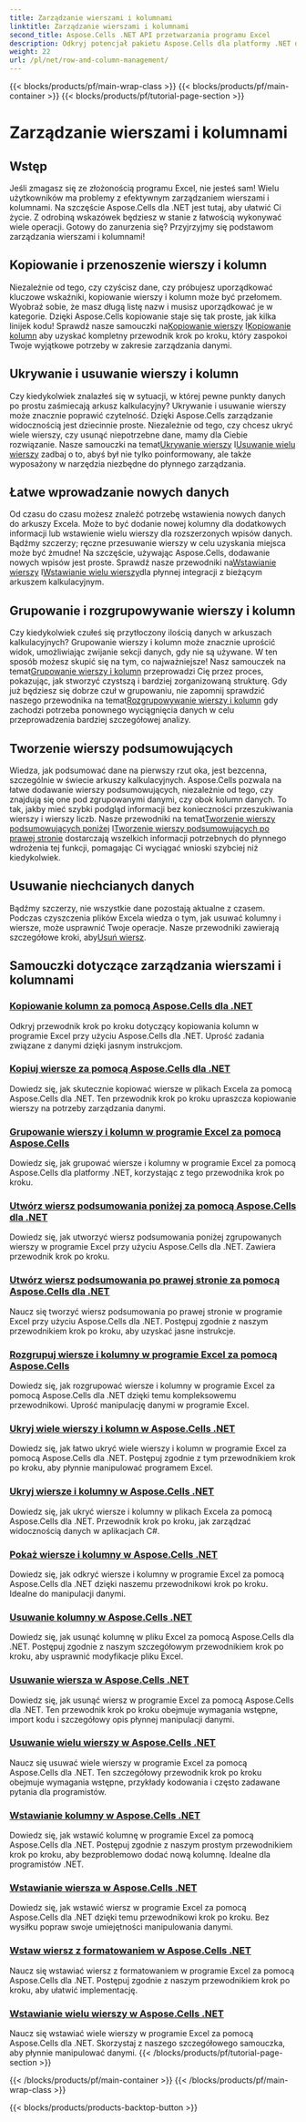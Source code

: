 ```yaml
---
title: Zarządzanie wierszami i kolumnami
linktitle: Zarządzanie wierszami i kolumnami
second_title: Aspose.Cells .NET API przetwarzania programu Excel
description: Odkryj potencjał pakietu Aspose.Cells dla platformy .NET dzięki naszym kompleksowym samouczkom dotyczącym zarządzania wierszami i kolumnami, które pozwolą Ci bez wysiłku rozwinąć umiejętności korzystania z programu Excel.
weight: 22
url: /pl/net/row-and-column-management/
---
```


{{< blocks/products/pf/main-wrap-class >}}
{{< blocks/products/pf/main-container >}}
{{< blocks/products/pf/tutorial-page-section >}}

# Zarządzanie wierszami i kolumnami

## Wstęp

Jeśli zmagasz się ze złożonością programu Excel, nie jesteś sam! Wielu użytkowników ma problemy z efektywnym zarządzaniem wierszami i kolumnami. Na szczęście Aspose.Cells dla .NET jest tutaj, aby ułatwić Ci życie. Z odrobiną wskazówek będziesz w stanie z łatwością wykonywać wiele operacji. Gotowy do zanurzenia się? Przyjrzyjmy się podstawom zarządzania wierszami i kolumnami!

## Kopiowanie i przenoszenie wierszy i kolumn

 Niezależnie od tego, czy czyścisz dane, czy próbujesz uporządkować kluczowe wskaźniki, kopiowanie wierszy i kolumn może być przełomem. Wyobraź sobie, że masz długą listę nazw i musisz uporządkować je w kategorie. Dzięki Aspose.Cells kopiowanie staje się tak proste, jak kilka linijek kodu! Sprawdź nasze samouczki na[Kopiowanie wierszy](./copying-rows/) I[Kopiowanie kolumn](./copying-columns/) aby uzyskać kompletny przewodnik krok po kroku, który zaspokoi Twoje wyjątkowe potrzeby w zakresie zarządzania danymi.

## Ukrywanie i usuwanie wierszy i kolumn

 Czy kiedykolwiek znalazłeś się w sytuacji, w której pewne punkty danych po prostu zaśmiecają arkusz kalkulacyjny? Ukrywanie i usuwanie wierszy może znacznie poprawić czytelność. Dzięki Aspose.Cells zarządzanie widocznością jest dziecinnie proste. Niezależnie od tego, czy chcesz ukryć wiele wierszy, czy usunąć niepotrzebne dane, mamy dla Ciebie rozwiązanie. Nasze samouczki na temat[Ukrywanie wierszy](./hide-rows-columns-aspose-cells/) I[Usuwanie wielu wierszy](./delete-multiple-rows-aspose-cells/) zadbaj o to, abyś był nie tylko poinformowany, ale także wyposażony w narzędzia niezbędne do płynnego zarządzania.

## Łatwe wprowadzanie nowych danych

 Od czasu do czasu możesz znaleźć potrzebę wstawienia nowych danych do arkuszy Excela. Może to być dodanie nowej kolumny dla dodatkowych informacji lub wstawienie wielu wierszy dla rozszerzonych wpisów danych. Bądźmy szczerzy; ręczne przesuwanie wierszy w celu uzyskania miejsca może być żmudne! Na szczęście, używając Aspose.Cells, dodawanie nowych wpisów jest proste. Sprawdź nasze przewodniki na[Wstawianie wierszy](./insert-row-aspose-cells/) I[Wstawianie wielu wierszy](./insert-multiple-rows-aspose-cells/)dla płynnej integracji z bieżącym arkuszem kalkulacyjnym.

## Grupowanie i rozgrupowywanie wierszy i kolumn

 Czy kiedykolwiek czułeś się przytłoczony ilością danych w arkuszach kalkulacyjnych? Grupowanie wierszy i kolumn może znacznie uprościć widok, umożliwiając zwijanie sekcji danych, gdy nie są używane. W ten sposób możesz skupić się na tym, co najważniejsze! Nasz samouczek na temat[Grupowanie wierszy i kolumn](./grouping-rows-and-columns/) przeprowadzi Cię przez proces, pokazując, jak stworzyć czystszą i bardziej zorganizowaną strukturę. Gdy już będziesz się dobrze czuł w grupowaniu, nie zapomnij sprawdzić naszego przewodnika na temat[Rozgrupowywanie wierszy i kolumn](./ungrouping-rows-and-columns/) gdy zachodzi potrzeba ponownego wyciągnięcia danych w celu przeprowadzenia bardziej szczegółowej analizy.

## Tworzenie wierszy podsumowujących

Wiedza, jak podsumować dane na pierwszy rzut oka, jest bezcenna, szczególnie w świecie arkuszy kalkulacyjnych. Aspose.Cells pozwala na łatwe dodawanie wierszy podsumowujących, niezależnie od tego, czy znajdują się one pod zgrupowanymi danymi, czy obok kolumn danych. To tak, jakby mieć szybki podgląd informacji bez konieczności przeszukiwania wierszy i wierszy liczb. Nasze przewodniki na temat[Tworzenie wierszy podsumowujących poniżej](./summary-row-below/) I[Tworzenie wierszy podsumowujących po prawej stronie](./summary-row-right/) dostarczają wszelkich informacji potrzebnych do płynnego wdrożenia tej funkcji, pomagając Ci wyciągać wnioski szybciej niż kiedykolwiek.

## Usuwanie niechcianych danych

 Bądźmy szczerzy, nie wszystkie dane pozostają aktualne z czasem. Podczas czyszczenia plików Excela wiedza o tym, jak usuwać kolumny i wiersze, może usprawnić Twoje operacje. Nasze przewodniki zawierają szczegółowe kroki, aby[Usuń wiersz](./delete-row-aspose-cells/).

## Samouczki dotyczące zarządzania wierszami i kolumnami
### [Kopiowanie kolumn za pomocą Aspose.Cells dla .NET](./copying-columns/)
Odkryj przewodnik krok po kroku dotyczący kopiowania kolumn w programie Excel przy użyciu Aspose.Cells dla .NET. Uprość zadania związane z danymi dzięki jasnym instrukcjom.
### [Kopiuj wiersze za pomocą Aspose.Cells dla .NET](./copying-rows/)
Dowiedz się, jak skutecznie kopiować wiersze w plikach Excela za pomocą Aspose.Cells dla .NET. Ten przewodnik krok po kroku upraszcza kopiowanie wierszy na potrzeby zarządzania danymi.
### [Grupowanie wierszy i kolumn w programie Excel za pomocą Aspose.Cells](./grouping-rows-and-columns/)
Dowiedz się, jak grupować wiersze i kolumny w programie Excel za pomocą Aspose.Cells dla platformy .NET, korzystając z tego przewodnika krok po kroku.
### [Utwórz wiersz podsumowania poniżej za pomocą Aspose.Cells dla .NET](./summary-row-below/)
Dowiedz się, jak utworzyć wiersz podsumowania poniżej zgrupowanych wierszy w programie Excel przy użyciu Aspose.Cells dla .NET. Zawiera przewodnik krok po kroku.
### [Utwórz wiersz podsumowania po prawej stronie za pomocą Aspose.Cells dla .NET](./summary-row-right/)
Naucz się tworzyć wiersz podsumowania po prawej stronie w programie Excel przy użyciu Aspose.Cells dla .NET. Postępuj zgodnie z naszym przewodnikiem krok po kroku, aby uzyskać jasne instrukcje.
### [Rozgrupuj wiersze i kolumny w programie Excel za pomocą Aspose.Cells](./ungrouping-rows-and-columns/)
Dowiedz się, jak rozgrupować wiersze i kolumny w programie Excel za pomocą Aspose.Cells dla .NET dzięki temu kompleksowemu przewodnikowi. Uprość manipulację danymi w programie Excel.
### [Ukryj wiele wierszy i kolumn w Aspose.Cells .NET](./hide-multiple-rows-columns-aspose-cells/)
Dowiedz się, jak łatwo ukryć wiele wierszy i kolumn w programie Excel za pomocą Aspose.Cells dla .NET. Postępuj zgodnie z tym przewodnikiem krok po kroku, aby płynnie manipulować programem Excel.
### [Ukryj wiersze i kolumny w Aspose.Cells .NET](./hide-rows-columns-aspose-cells/)
Dowiedz się, jak ukryć wiersze i kolumny w plikach Excela za pomocą Aspose.Cells dla .NET. Przewodnik krok po kroku, jak zarządzać widocznością danych w aplikacjach C#.
### [Pokaż wiersze i kolumny w Aspose.Cells .NET](./unhide-rows-columns-aspose-cells/)
Dowiedz się, jak odkryć wiersze i kolumny w programie Excel za pomocą Aspose.Cells dla .NET dzięki naszemu przewodnikowi krok po kroku. Idealne do manipulacji danymi.
### [Usuwanie kolumny w Aspose.Cells .NET](./delete-column-aspose-cells/)
Dowiedz się, jak usunąć kolumnę w pliku Excel za pomocą Aspose.Cells dla .NET. Postępuj zgodnie z naszym szczegółowym przewodnikiem krok po kroku, aby usprawnić modyfikacje pliku Excel.
### [Usuwanie wiersza w Aspose.Cells .NET](./delete-row-aspose-cells/)
Dowiedz się, jak usunąć wiersz w programie Excel za pomocą Aspose.Cells dla .NET. Ten przewodnik krok po kroku obejmuje wymagania wstępne, import kodu i szczegółowy opis płynnej manipulacji danymi.
### [Usuwanie wielu wierszy w Aspose.Cells .NET](./delete-multiple-rows-aspose-cells/)
Naucz się usuwać wiele wierszy w programie Excel za pomocą Aspose.Cells dla .NET. Ten szczegółowy przewodnik krok po kroku obejmuje wymagania wstępne, przykłady kodowania i często zadawane pytania dla programistów.
### [Wstawianie kolumny w Aspose.Cells .NET](./insert-column-aspose-cells/)
Dowiedz się, jak wstawić kolumnę w programie Excel za pomocą Aspose.Cells dla .NET. Postępuj zgodnie z naszym prostym przewodnikiem krok po kroku, aby bezproblemowo dodać nową kolumnę. Idealne dla programistów .NET.
### [Wstawianie wiersza w Aspose.Cells .NET](./insert-row-aspose-cells/)
Dowiedz się, jak wstawić wiersz w programie Excel za pomocą Aspose.Cells dla .NET dzięki temu przewodnikowi krok po kroku. Bez wysiłku popraw swoje umiejętności manipulowania danymi.
### [Wstaw wiersz z formatowaniem w Aspose.Cells .NET](./insert-row-formatting-aspose-cells/)
Naucz się wstawiać wiersz z formatowaniem w programie Excel za pomocą Aspose.Cells dla .NET. Postępuj zgodnie z naszym przewodnikiem krok po kroku, aby ułatwić implementację.
### [Wstawianie wielu wierszy w Aspose.Cells .NET](./insert-multiple-rows-aspose-cells/)
Naucz się wstawiać wiele wierszy w programie Excel za pomocą Aspose.Cells dla .NET. Skorzystaj z naszego szczegółowego samouczka, aby płynnie manipulować danymi.
{{< /blocks/products/pf/tutorial-page-section >}}

{{< /blocks/products/pf/main-container >}}
{{< /blocks/products/pf/main-wrap-class >}}

{{< blocks/products/products-backtop-button >}}
